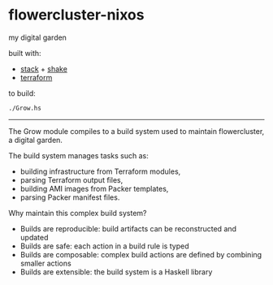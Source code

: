 # flowercluster-nixos

my digital garden

built with:
* [stack](https://docs.haskellstack.org/en/stable/README/) + [shake](https://shakebuild.com/)
* [terraform](https://www.terraform.io/)

to build:
``` sh
./Grow.hs
```
---

The Grow module compiles to a build system used to maintain flowercluster, a
digital garden.

The build system manages tasks such as:

  * building infrastructure from Terraform modules,
  * parsing Terraform output files,
  * building AMI images from Packer templates,
  * parsing Packer manifest files.

Why maintain this complex build system?

  * Builds are reproducible: build artifacts can be reconstructed and updated
  * Builds are safe: each action in a build rule is typed
  * Builds are composable: complex build actions are defined by combining
    smaller actions
  * Builds are extensible: the build system is a Haskell library
